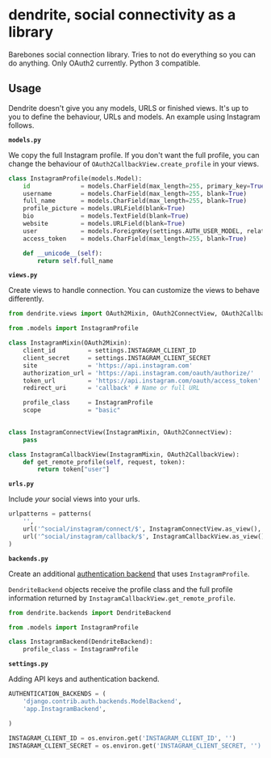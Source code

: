 # dendrite, social connectivity as a library

Barebones social connection library. Tries to not do everything so you
can do anything. Only OAuth2 currently. Python 3 compatible.

## Usage

Dendrite doesn't give you any models, URLS or finished views. It's up to
you to define the behaviour, URLs and models. An example using
Instagram follows.


**`models.py`**

We copy the full Instagram profile. If you don't want the full
profile, you can change the behaviour of
`OAuth2CallbackView.create_profile` in your views.

```python
class InstagramProfile(models.Model):
    id              = models.CharField(max_length=255, primary_key=True)
    username        = models.CharField(max_length=255, blank=True)
    full_name       = models.CharField(max_length=255, blank=True)
    profile_picture = models.URLField(blank=True)
    bio             = models.TextField(blank=True)
    website         = models.URLField(blank=True)
    user            = models.ForeignKey(settings.AUTH_USER_MODEL, related_name='instagram_profiles')
    access_token    = models.CharField(max_length=255, blank=True)

    def __unicode__(self):
        return self.full_name
```

**`views.py`**

Create views to handle connection. You can customize the views to
behave differently. 

```python
from dendrite.views import OAuth2Mixin, OAuth2ConnectView, OAuth2CallbackView

from .models import InstagramProfile

class InstagramMixin(OAuth2Mixin):
    client_id         = settings.INSTAGRAM_CLIENT_ID
    client_secret     = settings.INSTAGRAM_CLIENT_SECRET
    site              = 'https://api.instagram.com'
    authorization_url = 'https://api.instagram.com/oauth/authorize/'
    token_url         = 'https://api.instagram.com/oauth/access_token'
    redirect_uri      = 'callback' # Name or full URL

    profile_class     = InstagramProfile
    scope             = "basic"

    
class InstagramConnectView(InstagramMixin, OAuth2ConnectView):
    pass

class InstagramCallbackView(InstagramMixin, OAuth2CallbackView):
    def get_remote_profile(self, request, token):
        return token["user"]
```

**`urls.py`**

Include *your* social views into your urls.

```python
urlpatterns = patterns(
    '',
    url('^social/instagram/connect/$', InstagramConnectView.as_view(), name='connect'),
    url('^social/instagram/callback/$', InstagramCallbackView.as_view(), name='callback'),
)
```

**`backends.py`**

Create an additional
[authentication backend](https://docs.djangoproject.com/en/1.5/topics/auth/customizing/#other-authentication-sources)
that uses `InstagramProfile`.

`DendriteBackend` objects receive the profile class and the full
profile information returned by `InstagramCallbackView.get_remote_profile`.

```python
from dendrite.backends import DendriteBackend

from .models import InstagramProfile

class InstagramBackend(DendriteBackend):
    profile_class = InstagramProfile
```

**`settings.py`**

Adding API keys and authentication backend.

```python
AUTHENTICATION_BACKENDS = (
    'django.contrib.auth.backends.ModelBackend',
    'app.InstagramBackend',

)

INSTAGRAM_CLIENT_ID = os.environ.get('INSTAGRAM_CLIENT_ID', '')
INSTAGRAM_CLIENT_SECRET = os.environ.get('INSTAGRAM_CLIENT_SECRET, '')
``` 
